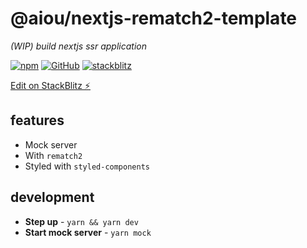 # @aiou/nextjs-rematch2-template
*(WIP) build nextjs ssr application*

[![npm](https://img.shields.io/npm/v/@aiou/nextjs-rematch2-template)](https://github.com/JiangWeixian/templates/tree/master/packages/nextjs-rematch2-template) [![GitHub](https://img.shields.io/npm/l/@aiou/nestjs-rematch2-template)](https://github.com/JiangWeixian/templates/tree/master/packages/nextjs-rematch2-template) [![stackblitz](https://img.shields.io/badge/%E2%9A%A1%EF%B8%8Fstackblitz-online-blue)](https://stackblitz.com/github/JiangWeixian/templates/tree/master/packages/nextjs-rematch2-template)

[Edit on StackBlitz ⚡️](https://stackblitz.com/github/JiangWeixian/templates/tree/master/packages/nextjs-rematch2-template)


## features

- Mock server
- With `rematch2`
- Styled with `styled-components`

## development

- **Step up** - `yarn && yarn dev`
- **Start mock server** - `yarn mock`